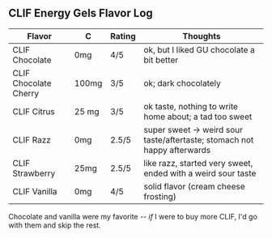 
## CLIF Energy Gels Flavor Log

| Flavor | C  | Rating | Thoughts |
|--------|----|--------|----------|
| CLIF Chocolate | 0mg | 4/5 | ok, but I liked GU chocolate a bit better |
| CLIF Chocolate Cherry | 100mg | 3/5 | ok; dark chocolately |
| CLIF Citrus | 25 mg | 3/5 | ok taste, nothing to write home about; a tad too sweet |
| CLIF Razz | 0mg | 2.5/5 | super sweet -> weird sour taste/aftertaste; stomach not happy afterwards |
| CLIF Strawberry | 25mg | 2.5/5 | like razz, started very sweet, ended with a weird sour taste |
| CLIF Vanilla | 0mg | 4/5 | solid flavor (cream cheese frosting) |

Chocolate and vanilla were my favorite -- *if* I were to buy more CLIF, I'd go with them and skip the rest.
